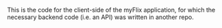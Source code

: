 This is the code for the client-side of the myFlix application, for which the necessary backend code (i.e. an API) was written in another repo.